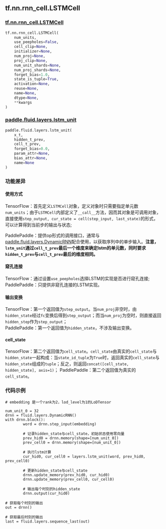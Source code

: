 ## tf.nn.rnn_cell.LSTMCell

### [tf.nn.rnn_cell.LSTMCell](https://www.tensorflow.org/api_docs/python/tf/nn/rnn_cell/LSTMCell)

```python
tf.nn.rnn_cell.LSTMCell(
    num_units,
    use_peepholes=False,
    cell_clip=None,
    initializer=None,
    num_proj=None,
    proj_clip=None,
    num_unit_shards=None,
    num_proj_shards=None,
    forget_bias=1.0,
    state_is_tuple=True,
    activation=None,
    reuse=None,
    name=None,
    dtype=None,
    **kwargs
)
```

### [paddle.fluid.layers.lstm_unit](http://paddlepaddle.org/documentation/docs/zh/1.4/api_cn/layers_cn.html#lstm-unit)

```python
paddle.fluid.layers.lstm_unit(
    x_t, 
    hidden_t_prev, 
    cell_t_prev, 
    forget_bias=0.0, 
    param_attr=None, 
    bias_attr=None, 
    name=None
)
```

### 功能差异

#### 使用方式
TensorFlow：首先定义`LSTMCell`对象，定义对象时只需要指定单元数`num_units`；由于`LSTMCell`内部定义了`__call__`方法，因而其对象是可调用对象，直接使用`step_output, cur_state = cell(step_input, last_state)`的形式，可以计算得到当前步的输出与状态;  

PaddlePaddle：提供op形式的调用接口，通常与[paddle.fluid.layers.DynamicRNN](http://paddlepaddle.org/documentation/docs/zh/1.4/api_cn/layers_cn.html#dynamicrnn)配合使用，以获取序列中的单步输入。**注意，`lstm_unit`通过`cell_t_prev`最后一个维度来确定lstm的单元数，同时要求`hidden_t_prev`与`cell_t_prev`最后的维度相同。**

#### 窥孔连接

TensorFlow：通过设置`use_peepholes`选择LSTM的实现是否进行窥孔连接;  
PaddlePaddle：只提供非窥孔连接的LSTM实现。

#### 输出变换
TensorFlow：第一个返回值为`step_output`。当`num_proj`非空时，由`hidden_state`经过`fc`变换后得到`step_output`；而当`num_proj`为空时，则直接返回`hidden_step`作为`step_output`；   
PaddlePaddle：第一个返回值为`hidden_state`，不涉及输出变换。

#### cell_state
TensorFlow：第二个返回值为`cell_state`。`cell_state`由真实的`cell_state`与`hidden_state`一起构成：当`state_id_tuple`为`True`时，返回真实的`cell_state`与`hidden_state`组成的`tuple`；反之，则返回`concat([cell_state, hidden_state], axis=1)`；
PaddlePaddle：第二个返回值为真实的`cell_state`。

### 代码示例
```
# embedding 是一个rank为2，lod_level为1的LoDTensor

num_unit_0 = 32
drnn = fluid.layers.DynamicRNN()                                                                                                                                                                                                              
with drnn.block():                                                                                                                                                                                                                            
        word = drnn.step_input(embedding)       
        
        # 记录hidden_state与cell_state，初始状态使用零向量                                                                                                                                                                                              
        prev_hid0 = drnn.memory(shape=[num_unit_0])                                                                                                                                                                                           
        prev_cell0 = drnn.memory(shape=[num_unit_0])                                                                                                                                                                                          
        
        # 执行lstm计算                                                                                                                                                                                                                                      
        cur_hid0, cur_cell0 = layers.lstm_unit(word, prev_hid0, prev_cell0)                                                                                                                                                                   
        
        # 更新hidden_state与cell_state                                                                                                                                                                                                                                                                                                                                                                                                                                                              
        drnn.update_memory(prev_hid0, cur_hid0)                                                                                                                                                                                               
        drnn.update_memory(prev_cell0, cur_cell0)                                                                                                                                                                                             
        
        # 输出每个时刻的hidden_state                                                                                                                                                                                                                                      
        drnn.output(cur_hid0)

# 获取每个时刻的输出
out = drnn()

# 获取最后时刻的输出
last = fluid.layers.sequence_last(out)                                                  

```
